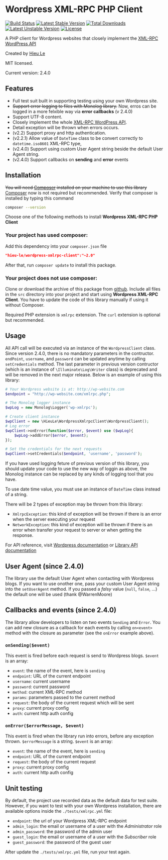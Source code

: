 Wordpress XML-RPC PHP Client
=======================

[![Build Status](https://travis-ci.org/letrunghieu/wordpress-xmlrpc-client.svg?branch=master)](https://travis-ci.org/letrunghieu/wordpress-xmlrpc-client) [![Latest Stable Version](https://poser.pugx.org/hieu-le/wordpress-xmlrpc-client/v/stable.svg)](https://packagist.org/packages/hieu-le/wordpress-xmlrpc-client) [![Total Downloads](https://poser.pugx.org/hieu-le/wordpress-xmlrpc-client/downloads.svg)](https://packagist.org/packages/hieu-le/wordpress-xmlrpc-client) [![Latest Unstable Version](https://poser.pugx.org/hieu-le/wordpress-xmlrpc-client/v/unstable.svg)](https://packagist.org/packages/hieu-le/wordpress-xmlrpc-client) [![License](https://poser.pugx.org/hieu-le/wordpress-xmlrpc-client/license.svg)](https://packagist.org/packages/hieu-le/wordpress-xmlrpc-client)

A PHP client for Wordpress websites that closely implement the [XML-RPC WordPress API](http://codex.Wordpress.org/XML-RPC_WordPress_API)

Created by [Hieu Le](http://www.hieule.info)

MIT licensed.

Current version: 2.4.0


## Features

* Full test suit built in supporting testing using your own Wordpress site.
* ~~Support error logging to files with Monolog library.~~ Now, erros can be logged in a more felxible way via **error callbacks** (v 2.4.0)
* Support UTF-8 content.
* Closely implement the whole [XML-RPC WordPress API](http://codex.Wordpress.org/XML-RPC_WordPress_API).
* Detail exception will be thrown when errors occurs.
* (v2.2) Support proxy and http authentication.
* (v2.2.1) Allow value of `DateTime` class to be convert correctly to `datetime.iso8601` XML-RPC type,
* (v2.4.0) Support using custom User Agent string beside the default User Agent string.
* (v2.4.0) Support callbacks on **sending** and **error** events

## Installation

~~You will need [Composer](https://getcomposer.org/) installed on your machine to use this library~~ [Composer](https://getcomposer.org/) now is not required but recommended. Verify that composer is installed by typing this command

```bash
composer --version
```

Choose one of the following methods to install **Wordpress XML-RPC PHP Client**

### Your project has used composer:

Add this dependency into your `composer.json` file

```json
"hieu-le/wordpress-xmlrpc-client":"~2.0"
```

After that, run `composer update` to install this package.

### Your project does not use composer:

Clone or download the archive of this package from [github](https://github.com/letrunghieu/Wordpress-xmlrpc-client/releases). Include all files in the `src` directory into your project and start using **Wordpress XML-RPC Client**. You have to update the code of this library manually if using it without Composer.

Required PHP extension is `xmlrpc` extension. The `curl` extension is optional but recommended.


## Usage

All API call will be executed via an instance of the `WordpressClient` class. Since version 2.4.0, there is no mandatory parameters in the contructor. `endPoint`, `username`, and `password` can be updated anytime by calling `setCredentials` method. The last parameter in previous version contructor (which is an instance of `\Illuminate\Log\Writer` class) is deprecated and will be removed in the next major release. Below is an example of using this library:

```php
# Your Wordpress website is at: http://wp-website.com
$endpoint = "http://wp-website.com/xmlrpc.php";

# The Monolog logger instance
$wpLog = new Monolog\Logger('wp-xmlrpc');

# Create client instance
$wpClient = new \HieuLe\WordpressXmlrpcClient\WordpressClient();
# Log error
$wpClient->onError(function($error, $event) use ($wpLog){
    $wpLog->addError($error, $event);
});

# Set the credentials for the next requests
$wpClient->setCredentials($endpoint, 'username', 'password');

```

If you have used logging feture of previous version of this library, you should update your code to use the new way of loggin as above, the Monolog instance can be replaced by any kinds of logging tool that you have.

To use date time value, you must use an instance of `DateTime` class instead of a string.

There will be 2 types of exception may be thrown from this library:

  * `XmlrpcException`: this kind of exception will be thrown if there is an error when the server executing your request
  * `NetworkException`: this kind of exception will be thrown if there is an error when transfer your request to server or when getting the response.

For API reference, visit [Wordpress documentation](http://codex.Wordpress.org/XML-RPC_WordPress_API) or [Library API documentation](http://letrunghieu.github.io/wordpress-xmlrpc-client/api/index.html)

## User Agent (since 2.4.0)

The library use the default User Agent when contacting with Wordpress blogs. If you want to use onother one, pass your custom User Agent string into the `setUserAgent` method. If you passed a _falsy_ value (`null`, `false`, ...) the default one will be used (thank @WarrenMoore)

## Callbacks and events (since 2.4.0)

The library allow developers to listen on two events `Sending` and `Error`. You can add new closure as a callback for each events by calling `on<event>` method with the closure as parameter (see the `onError` example above).

### `onSending($event)`

This event is fired before each request is send to Wordpress blogs. `$event` is an array:

- `event`: the name of the event, here is `sending`
- `endpoint`: URL of the current endpoint
- `username`: current username
- `password`: current password
- `method`: current XML-RPC method
- `params`: parameters passed to the current method
- `request`: the body of the current request which will be sent
- `proxy`: current proxy config
- `auth`: current http auth config

### `onError($errorMessage, $event)`

This event is fired when the library run into errors, before any exception thrown. `$errorMessage` is a string. `$event` is an array:

- `event`: the name of the event, here is `sending`
- `endpoint`: URL of the current endpoint
- `request`: the body of the current request
- `proxy`: current proxy config
- `auth`: current http auth config


## Unit testing

By default, the project use recorded data as the default data for test suite. However, if you want to test with your own Wordpress installation, there are available options inside the `./tests/xmlrpc.yml` file:

  * `endpoint`: the url of your Wordpress XML-RPC endpoint
  * `admin_login`: the email or username of a user with the *Administrator* role
  * `admin_password`: the password of the admin user
  * `guest_login`: the email or username of a user with the *Subscriber* role
  * `guest_password`: the password of the guest user

After update the `./tests/xmlrpc.yml` file, run your test again.
